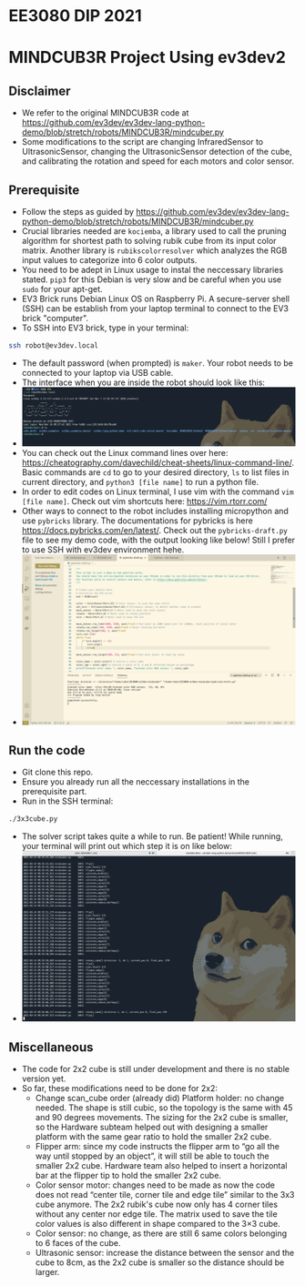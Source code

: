 # EE3080 DIP 2021
# MINDCUB3R Project Using ev3dev2

## Disclaimer
- We refer to the original MINDCUB3R code at https://github.com/ev3dev/ev3dev-lang-python-demo/blob/stretch/robots/MINDCUB3R/mindcuber.py
- Some modifications to the script are changing InfraredSensor to UltrasonicSensor, changing the UltrasonicSensor detection of the cube, and calibrating the rotation and speed for each motors and color sensor. 

## Prerequisite
- Follow the steps as guided by https://github.com/ev3dev/ev3dev-lang-python-demo/blob/stretch/robots/MINDCUB3R/mindcuber.py 
- Crucial libraries needed are `kociemba`, a library used to call the pruning algorithm for shortest path to solving rubik cube from its input color matrix. Another library is `rubikscolorresolver` which analyzes the RGB input values to categorize into 6 color outputs.
- You need to be adept in Linux usage to instal the neccessary libraries stated. `pip3` for this Debian is very slow and be careful when you use `sudo` for your apt-get.
- EV3 Brick runs Debian Linux OS on Raspberry Pi. A secure-server shell (SSH) can be establish from your laptop terminal to connect to the EV3 brick "computer".
- To SSH into EV3 brick, type in your terminal:
```.bash
ssh robot@ev3dev.local
```
- The default password (when prompted) is `maker`. Your robot needs to be connected to your laptop via USB cable.
- The interface when you are inside the robot should look like this:
- ![brick root dir](./img/homedir.png)
- You can check out the Linux command lines over here: https://cheatography.com/davechild/cheat-sheets/linux-command-line/. Basic commands are `cd` to go to your desired directory, `ls` to list files in current directory, and `python3 [file name]` to run a python file.
- In order to edit codes on Linux terminal, I use vim with the command `vim [file name]`. Check out vim shortcuts here: https://vim.rtorr.com/
- Other ways to connect to the robot includes installing micropython and use `pybricks` library. The documentations for pybricks is here https://docs.pybricks.com/en/latest/. Check out the `pybricks-draft.py` file to see my demo code, with the output looking like below! Still I prefer to use SSH with ev3dev environment hehe.
- ![pybrick output](./img/pybrickrun.png)

## Run the code
- Git clone this repo.
- Ensure you already run all the neccessary installations in the prerequisite part.
- Run in the SSH terminal:
```.bash
./3x3cube.py
```
- The solver script takes quite a while to run. Be patient! While running, your terminal will print out which step it is on like below:
- ![ev3dev2 running](./img/ev3dev2run.png)

## Miscellaneous
- The code for 2x2 cube is still under development and there is no stable version yet.
- So far, these modifications need to be done for 2x2:
    + Change scan_cube order (already did)
    Platform holder: no change needed. The shape is still cubic, so the topology is the same with 45 and 90 degrees movements. The sizing for the 2x2 cube is smaller, so the Hardware subteam helped out with designing a smaller platform with the same gear ratio to hold the smaller 2x2 cube.
    + Flipper arm: since my code instructs the flipper arm to “go all the way until stopped by an object”, it will still be able to touch the smaller 2x2 cube. Hardware team also helped to insert a horizontal bar at the flipper tip to hold the smaller 2x2 cube.
    + Color sensor motor: changes need to be made as now the code does not read “center tile, corner tile and edge tile” similar to the 3x3 cube anymore. The 2x2 rubik's cube now only has 4 corner tiles without any center nor edge tile. The matrix used to save the tile color values is also different in shape compared to the 3×3 cube.
    + Color sensor: no change, as there are still 6 same colors belonging to 6 faces of the cube.
    + Ultrasonic sensor: increase the distance between the sensor and the cube to 8cm, as the 2x2 cube is smaller so the distance should be larger.

